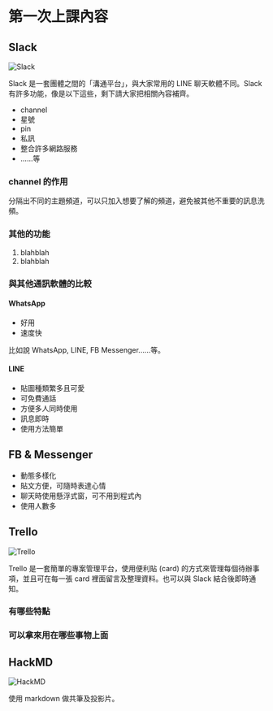 # 第一次上課內容

## Slack

![Slack](http://i.imgur.com/efBrG1A.png)

Slack 是一套團體之間的「溝通平台」，與大家常用的 LINE 聊天軟體不同。Slack 有許多功能，像是以下這些，剩下請大家把相關內容補齊。

* channel
* 星號
* pin
* 私訊
* 整合許多網路服務
* ......等

###  channel 的作用

分隔出不同的主題頻道，可以只加入想要了解的頻道，避免被其他不重要的訊息洗頻。

### 其他的功能

1. blahblah
2. blahblah

### 與其他通訊軟體的比較

#### WhatsApp

* 好用
* 速度快

比如說 WhatsApp, LINE, FB Messenger......等。
#### LINE

* 貼圖種類繁多且可愛
* 可免費通話
* 方便多人同時使用
* 訊息即時
* 使用方法簡單

## FB & Messenger

* 動態多樣化
* 貼文方便，可隨時表達心情
* 聊天時使用懸浮式窗，可不用到程式內
* 使用人數多

## Trello

![Trello](http://i.imgur.com/IWE5zoA.png)

Trello 是一套簡單的專案管理平台，使用便利貼 (card) 的方式來管理每個待辦事項，並且可在每一張 card 裡面留言及整理資料。也可以與 Slack 結合後即時通知。

### 有哪些特點

### 可以拿來用在哪些事物上面

## HackMD

![HackMD](http://i.imgur.com/fDJDRkD.png)

使用 markdown 做共筆及投影片。
